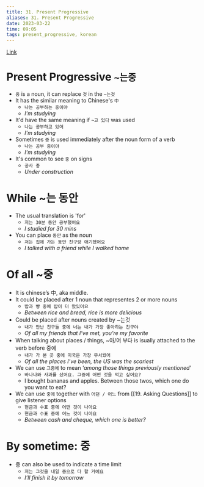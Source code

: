 ```yaml
---
title: 31. Present Progressive
aliases: 31. Present Progressive
date: 2023-03-22
time: 09:05
tags: present_progressive, korean
---
```


[Link](https://www.howtostudykorean.com/unit-2-lower-intermediate-korean-grammar/unit-2-lessons-26-33/lesson-33/)



# Present Progressive `~는중`

- `중` is a noun, it can replace `것` in the `~는것`
- It has the similar meaning to Chinese's `中`
    - `나는 공부하는 중이야`
    - *I'm studying*
- It'd have the same meaning if `~고 있다` was used
    - `나는 공부하고 있어`
    - *I'm studying*
- Sometimes `중` is used immediately after the noun form of a verb
    - `나는 공부 중이야`
    - *I'm studying*
- It's common to see `중` on signs
    - `공사 중`
    - *Under construction*

# While ~는 동안

- The usual translation is 'for'
    - `저는 30분 동안 공부했어요`
    - *I studied for 30 mins*
- You can place `동안` as the noun
    - `저는 집에 가는 동안 친구랑 애기했어요`
    - *I talked with a friend while I walked home*

# Of all ~중

- It is chinese’s 中, aka middle.
- It could be placed after 1 noun that representes 2 or more nouns
    - `밥과 빵 중에 밥이 더 맜있어요`
    - *Between rice and bread, rice is more delicious*
- Could be placed after nouns created  by ~는것
    - `내가 만난 친구들 중에 너는 내가 가장 좋아하는 친구야`
    - *Of all my friends that I’ve met, you’re my favorite*
- When talking about places / things, ~아/어 부다 is isually attached to the verb before 중에
    - `내가 가 본 곳 중에 미국은 가장 무서웠어`
    - *Of all the places I’ve been, the US was the scariest*
- We can use `그중에` to mean ‘*among those things previously mentioned*’
    - `바나나와 사과를 샀어요. 그중에 어떤 것을 먹고 싶어요?`
    - I bought bananas and apples. Between those twos, which one do you want to eat?
- We can use `중에` together with `어던 / 어느` from [[19. Asking Questions]] to give listener options
    - `현금과 수표 중에 어떤 것이 나아요`
    - `현금과 수표 중에 어느 것이 나아요`
    - *Between cash and cheque, which one is better?*

# By sometime: 중

- 중 can also be used to indicate a time limit
    - `저는 그것을 내일 중으로 다 할 거예요`
    - *I’ll finish it by tomorrow*